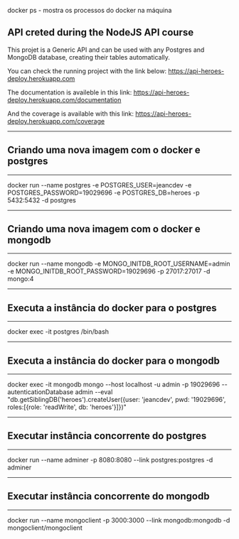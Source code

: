 docker ps - mostra os processos do docker na máquina

## API creted during the NodeJS API course
This projet is a Generic API and can be used with any Postgres and MongoDB database, creating their tables automatically.

You can check the running project with the link below:
https://api-heroes-deploy.herokuapp.com

The documentation is availeble in this link:
https://api-heroes-deploy.herokuapp.com/documentation

And the coverage is available with this link:
https://api-heroes-deploy.herokuapp.com/coverage

________________________________________________
## Criando uma nova imagem com o docker e postgres
________________________________________________

docker run --name postgres -e POSTGRES_USER=jeancdev -e POSTGRES_PASSWORD=19029696 -e POSTGRES_DB=heroes -p 5432:5432 -d postgres

________________________________________________
## Criando uma nova imagem com o docker e mongodb
________________________________________________

docker run --name mongodb -e MONGO_INITDB_ROOT_USERNAME=admin -e MONGO_INITDB_ROOT_PASSWORD=19029696 -p 27017:27017 -d mongo:4

__________________________________
## Executa a instância do docker para o postgres
__________________________________
docker exec -it postgres /bin/bash

__________________________________
## Executa a instância do docker para o mongodb
__________________________________
docker exec -it mongodb mongo --host localhost -u admin -p 19029696 --autenticationDatabase admin --eval "db.getSiblingDB('heroes').createUser({user: 'jeancdev', pwd: '19029696', roles:[{role: 'readWrite', db: 'heroes'}]})"

__________________________________
## Executar instância concorrente do postgres
__________________________________
docker run --name adminer -p 8080:8080 --link postgres:postgres -d adminer
__________________________________
## Executar instância concorrente do mongodb
__________________________________
docker run --name mongoclient -p 3000:3000 --link mongodb:mongodb -d mongoclient/mongoclient
